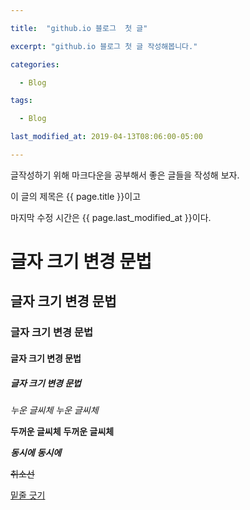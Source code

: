 ```yaml
---

title:  "github.io 블로그  첫 글"

excerpt: "github.io 블로그 첫 글 작성해봅니다."

categories:

  - Blog

tags:

  - Blog

last_modified_at: 2019-04-13T08:06:00-05:00

---
```


글작성하기 위해 마크다운을 공부해서 
좋은 글들을 작성해 보자.

이 글의 제목은 {{ page.title }}이고

마지막 수정 시간은 {{ page.last_modified_at }}이다.


# 글자 크기 변경 문법
## 글자 크기 변경 문법
### 글자 크기 변경 문법
#### 글자 크기 변경 문법
##### 글자 크기 변경 문법

_누운 글씨체_
*누운 글씨체*

__두꺼운 글씨체__
**두꺼운 글씨체**

__*동시에*__
**_동시에_**

~~취소선~~

<u>밑줄 긋기</u>
